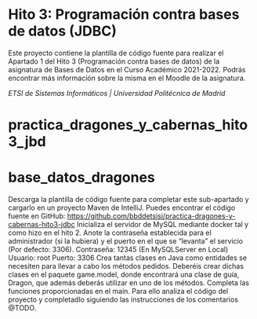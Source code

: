 # Hito 3: Programación contra bases de datos (JDBC)

Este proyecto contiene la plantilla de código fuente para realizar el Apartado 1 del Hito 3 (Programación contra bases de datos) de la asignatura de Bases de Datos en el Curso Académico 2021-2022. Podrás encontrar más información sobre la misma en el Moodle de la asignatura.

*ETSI de Sistemas Informáticos | Universidad Politécnica de Madrid*

# practica_dragones_y_cabernas_hito3_jbd
# base_datos_dragones

Descarga la plantilla de código fuente para completar este sub-apartado y cargarlo en un proyecto Maven de IntelliJ. Puedes encontrar el código fuente en GitHub: 
https://github.com/bbddetsisi/practica-dragones-y-cabernas-hito3-jdbc
Inicializa el servidor de MySQL mediante docker tal y como hizo en el hito 
2. Anote la contraseña establecida para el administrador (si la hubiera) y el puerto en el que se “levanta” el servicio (Por defecto: 3306). 
Contraseña:   12345   (En MySQLServer en Local)
Usuario:   root
Puerto:   3306
Crea tantas clases en Java como entidades se necesiten para llevar a cabo los métodos pedidos. Deberéis crear dichas clases en el paquete game.model, donde encontrará una clase de guía, Dragon, que además deberás utilizar en uno de los métodos.
Completa las funciones proporcionadas en el main. Para ello analiza el código del proyecto y completadlo siguiendo las instrucciones de los comentarios @TODO.
